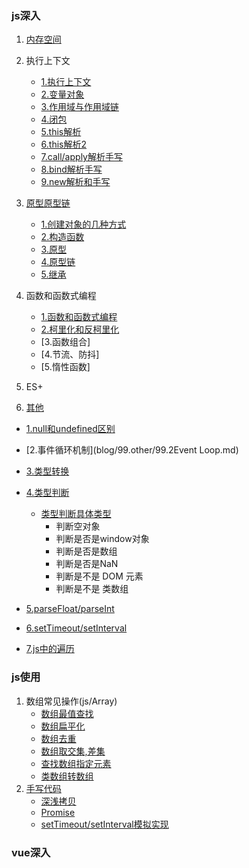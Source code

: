 ### js深入
1. [内存空间](blog/1.内存空间/1.内存空间.md)
2. 执行上下文
   * [1.执行上下文](blog/2.执行上下文/2.执行上下文.md)
   * [2.变量对象](blog/2.执行上下文/3.变量对象.md)
   * [3.作用域与作用域链](blog/2.执行上下文/4.作用域与作用域链.md)
   * [4.闭包](blog/2.执行上下文/5.闭包.md)
   * [5.this解析](blog/2.执行上下文/6.this解析.md)
   * [6.this解析2](blog/2.执行上下文/7.this解析二.md)
   * [7.call/apply解析手写](blog/2.执行上下文/8.1callapply解析手写.md)
   * [8.bind解析手写](blog/2.执行上下文/8.2%20bind解析手写.md)
   * [9.new解析和手写](blog/2.执行上下文/9.new解析和手写.md)
3. [原型原型链](blog/3.原型原型链)
   * [1.创建对象的几种方式](blog/3.原型原型链/10.1%20创建对象的几种方式以及优缺点.md)
   * [2.构造函数](blog/3.原型原型链/10.2%20构造函数.md)
   * [3.原型](blog/3.原型原型链/11.原型.md)
   * [4.原型链](blog/3.原型原型链/12.原型链.md)
   * [5.继承](blog/3.原型原型链/13.继承.md)
4. 函数和函数式编程
   * [1.函数和函数式编程](blog/4.函数和函数式编程/1.函数和函数式编程.md)
   * [2.柯里化和反柯里化](blog/4.函数和函数式编程/2.柯里化和反柯里化)
   * [3.函数组合]
   * [4.节流、防抖]
   * [5.惰性函数]

5. ES+

99. [其他](blog/99.other)
  * [1.null和undefined区别](blog/99.other/99.1%20null和undefined.md)
  * [2.事件循环机制](blog/99.other/99.2Event Loop.md)
  * [3.类型转换](blog/99.other/99.3类型转换.md)
  * [4.类型判断](blog/99.other/99.4%20类型判断.md)
    * [类型判断具体类型](js/other/type.js)
      * 判断空对象
      * 判断是否是window对象
      * 判断是否是数组
      * 判断是否是NaN
      * 判断是不是 DOM 元素
      * 判断是不是 类数组
      
  * [5.parseFloat/parseInt](blog/99.other/99.5parseInt.md)
  * [6.setTimeout/setInterval](blog/99.other/99.6%20setTimeout、setInterval.md)
  * [7.js中的遍历](blog/99.other/99.7js中的遍历.md)


### js使用
1. 数组常见操作(js/Array)
   * [数组最值查找](js/Array/findMax.js)
   * [数组扁平化](js/Array/flatten.js)
   * [数组去重](js/Array/unique.js)
   * [数组取交集,差集](js/Array/others.js)
   * [查找数组指定元素](js/Array/findOne.js)
   * [类数组转数组](js/Array/toArray.js)
2. [手写代码](js/handwritten)
   * [深浅拷贝](js/handwritten/copy/copy.md)
   * [Promise](js/handwritten/promise/promise.md)
   * [setTimeout/setInterval模拟实现](js/handwritten/setTimeout.js)



### vue深入

